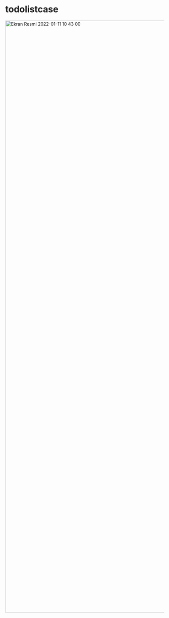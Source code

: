 # todolistcase
<img width="1873" alt="Ekran Resmi 2022-01-11 10 43 00" src="https://user-images.githubusercontent.com/56774618/148901296-024eb5c0-f27a-4f09-962c-7ffa73ccf44f.png">

